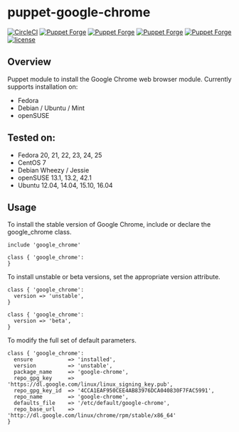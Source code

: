 # puppet-google-chrome

[![CircleCI](https://img.shields.io/circleci/project/jamesnetherton/puppet-google-chrome/master.svg)](https://circleci.com/gh/jamesnetherton/puppet-google-chrome/tree/master)
[![Puppet Forge](https://img.shields.io/puppetforge/v/jamesnetherton/google_chrome.svg)](https://forge.puppet.com/jamesnetherton/google_chrome)
[![Puppet Forge](https://img.shields.io/puppetforge/f/jamesnetherton/google_chrome.svg?maxAge=600)](https://forge.puppet.com/jamesnetherton/google_chrome)
[![Puppet Forge](https://img.shields.io/puppetforge/dt/jamesnetherton/google_chrome.svg?maxAge=600)](https://forge.puppet.com/jamesnetherton/google_chrome)
[![Puppet Forge](https://img.shields.io/puppetforge/rc/jamesnetherton.svg?maxAge=600)](https://forge.puppet.com/jamesnetherton/google_chrome)
[![license](https://img.shields.io/github/license/mashape/apistatus.svg?maxAge=600)](https://opensource.org/licenses/MIT)

## Overview

Puppet module to install the Google Chrome web browser module. Currently supports installation on:

* Fedora
* Debian / Ubuntu / Mint
* openSUSE

## Tested on:

* Fedora 20, 21, 22, 23, 24, 25
* CentOS 7
* Debian Wheezy / Jessie
* openSUSE 13.1, 13.2, 42.1
* Ubuntu 12.04, 14.04, 15.10, 16.04

## Usage

To install the stable version of Google Chrome, include or declare the google_chrome class.

```puppet
include 'google_chrome'
```

```puppet
class { 'google_chrome':
}
```

To install unstable or beta versions, set the appropriate version attribute.

```puppet
class { 'google_chrome':
  version => 'unstable',
}
```

```puppet
class { 'google_chrome':
  version => 'beta',
}
```
To modify the full set of default parameters.

```puppet
class { 'google_chrome':
  ensure           => 'installed',
  version          => 'unstable',
  package_name     => 'google-chrome',
  repo_gpg_key     => 'https://dl.google.com/linux/linux_signing_key.pub',
  repo_gpg_key_id  => '4CCA1EAF950CEE4AB83976DCA040830F7FAC5991',
  repo_name        => 'google-chrome',
  defaults_file    => '/etc/default/google-chrome',
  repo_base_url    => 'http://dl.google.com/linux/chrome/rpm/stable/x86_64'
}
```
